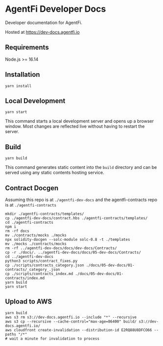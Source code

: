 # AgentFi Developer Docs

Developer documentation for AgentFi.

Hosted at https://dev-docs.agentfi.io

## Requirements

Node.js >= 16.14

## Installation

```console
yarn install
```

## Local Development

```console
yarn start
```

This command starts a local development server and opens up a browser window. Most changes are reflected live without having to restart the server.

## Build

```console
yarn build
```

This command generates static content into the `build` directory and can be served using any static contents hosting service.

## Contract Docgen

Assuming this repo is at `./agentfi-dev-docs` and the agentfi-contracts repo is at `./agentfi-contracts`

```console
mkdir ./agentfi-contracts/templates/
cp ./agentfi-dev-docs/contract.hbs ./agentfi-contracts/templates/
cd ./agentfi-contracts
npm i
rm -rf docs
mv ./contracts/mocks ./mocks
npx solidity-docgen --solc-module solc-0.8 -t ./templates
mv ./mocks ./contracts/mocks
rm -rf ../agentfi-dev-docs/docs/dev-docs/Contracts/
cp -r ./docs/. ../agentfi-dev-docs/docs/05-dev-docs/Contracts/
cd ../agentfi-dev-docs
python3 scripts/contract_fixes.py
cp ./scripts/contracts_category.json ./docs/05-dev-docs/01-contracts/_category_.json
cp ./scripts/contracts_index.md ./docs/05-dev-docs/01-contracts/index.md
yarn build
yarn start
```

## Upload to AWS

```console
yarn build
aws s3 rm s3://dev-docs.agentfi.io --include "*" --recursive
aws s3 cp --recursive --cache-control="max-age=86400" build/ s3://dev-docs.agentfi.io/
aws cloudfront create-invalidation --distribution-id E2RQ88U8DFCO66 --paths "/*"
# wait a minute for invalidation to process
```
